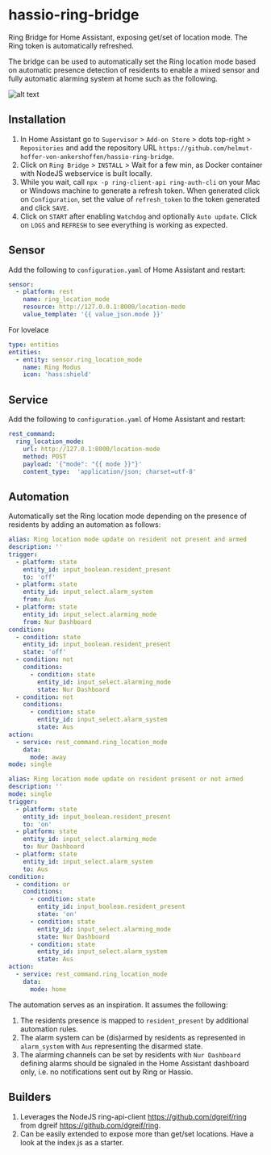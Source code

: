# hassio-ring-bridge

Ring Bridge for Home Assistant, exposing get/set of location mode. The Ring token is automatically refreshed.

The bridge can be used to automatically set the Ring location mode based on automatic presence detection of residents to enable a mixed sensor and fully automatic alarming system at home such as the following.

![alt text](https://raw.githubusercontent.com/helmut-hoffer-von-ankershoffen/hassio-ring-bridge/main/ring-bridge/dashboard.png "Automatic setting of Ring location mode based on automatic presence detection of residents.")

## Installation

1) In Home Assistant go to `Supervisor` > `Add-on Store` > dots top-right > `Repositories` and add the repository URL `https://github.com/helmut-hoffer-von-ankershoffen/hassio-ring-bridge`.
2) Click on `Ring Bridge` > `INSTALL` > Wait for a few min, as Docker container with NodeJS webservice is built locally.
3) While you wait, call `npx -p ring-client-api ring-auth-cli` on your Mac or Windows machine to generate a refresh token. When generated click on `Configuration`, set the value of `refresh_token` to the token generated and click `SAVE`.
4) Click on `START` after enabling `Watchdog` and optionally `Auto update`. Click on `LOGS` and `REFRESH` to see everything is working as expected.

## Sensor

Add the following to `configuration.yaml` of Home Assistant and restart:

```yaml
sensor:
  - platform: rest
    name: ring_location_mode
    resource: http://127.0.0.1:8000/location-mode
    value_template: '{{ value_json.mode }}'
```

For lovelace

```yaml
type: entities
entities:
  - entity: sensor.ring_location_mode
    name: Ring Modus
    icon: 'hass:shield'
```

## Service

Add the following to `configuration.yaml` of Home Assistant and restart:

```yaml
rest_command:
  ring_location_mode:
    url: http://127.0.1:8000/location-mode
    method: POST
    payload: '{"mode": "{{ mode }}"}'
    content_type:  'application/json; charset=utf-8'
```

## Automation

Automatically set the Ring location mode depending on the presence of residents by adding an automation as follows:

```yaml
alias: Ring location mode update on resident not present and armed
description: ''
trigger:
  - platform: state
    entity_id: input_boolean.resident_present
    to: 'off'
  - platform: state
    entity_id: input_select.alarm_system
    from: Aus
  - platform: state
    entity_id: input_select.alarming_mode
    from: Nur Dashboard
condition:
  - condition: state
    entity_id: input_boolean.resident_present
    state: 'off'
  - condition: not
    conditions:
      - condition: state
        entity_id: input_select.alarming_mode
        state: Nur Dashboard
  - condition: not
    conditions:
      - condition: state
        entity_id: input_select.alarm_system
        state: Aus
action:
  - service: rest_command.ring_location_mode
    data:
      mode: away
mode: single
```

```yaml
alias: Ring location mode update on resident present or not armed
description: ''
mode: single
trigger:
  - platform: state
    entity_id: input_boolean.resident_present
    to: 'on'
  - platform: state
    entity_id: input_select.alarming_mode
    to: Nur Dashboard
  - platform: state
    entity_id: input_select.alarm_system
    to: Aus
condition:
  - condition: or
    conditions:
      - condition: state
        entity_id: input_boolean.resident_present
        state: 'on'
      - condition: state
        entity_id: input_select.alarming_mode
        state: Nur Dashboard
      - condition: state
        entity_id: input_select.alarm_system
        state: Aus
action:
  - service: rest_command.ring_location_mode
    data:
      mode: home
```

The automation serves as an inspiration. It assumes the following:
1) The residents presence is mapped to `resident_present` by additional automation rules.
2) The alarm system can be (dis)armed by residents as represented in `alarm_system` with `Aus` representing the disarmed state.
3) The alarming channels can be set by residents with `Nur Dashboard` defining alarms should be signaled in the Home Assistant dashboard only, i.e. no notifications sent out by Ring or Hassio.

## Builders

1) Leverages the NodeJS ring-api-client <https://github.com/dgreif/ring> from dgreif <https://github.com/dgreif/ring>.
2) Can be easily extended to expose more than get/set locations. Have a look at the index.js as a starter.